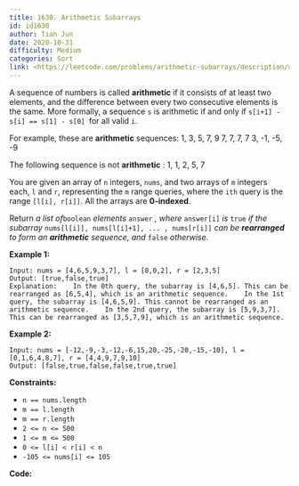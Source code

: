 ```yaml
---
title: 1630. Arithmetic Subarrays
id: id1630
author: Tian Jun
date: 2020-10-31
difficulty: Medium
categories: Sort
link: <https://leetcode.com/problems/arithmetic-subarrays/description/>
---
```


A sequence of numbers is called **arithmetic** if it consists of at least two
elements, and the difference between every two consecutive elements is the
same. More formally, a sequence `s` is arithmetic if and only if `s[i+1] -
s[i] == s[1] - s[0] `for all valid `i`.

For example, these are **arithmetic** sequences:
            1, 3, 5, 7, 9    7, 7, 7, 7    3, -1, -5, -9

The following sequence is not **arithmetic** :
            1, 1, 2, 5, 7

You are given an array of `n` integers, `nums`, and two arrays of `m` integers
each, `l` and `r`, representing the `m` range queries, where the `ith` query
is the range `[l[i], r[i]]`. All the arrays are **0-indexed**.

Return _a list of_`boolean` _elements_ `answer` _, where_ `answer[i]` _is_
`true` _if the subarray_ `nums[l[i]], nums[l[i]+1], ... , nums[r[i]]` _can be
**rearranged** to form an **arithmetic** sequence, and_ `false` _otherwise._



**Example 1:**
            
	Input: nums = [4,6,5,9,3,7], l = [0,0,2], r = [2,3,5]    
	Output: [true,false,true]    
	Explanation:    In the 0th query, the subarray is [4,6,5]. This can be rearranged as [6,5,4], which is an arithmetic sequence.    In the 1st query, the subarray is [4,6,5,9]. This cannot be rearranged as an arithmetic sequence.    In the 2nd query, the subarray is [5,9,3,7]. This can be rearranged as [3,5,7,9], which is an arithmetic sequence.

**Example 2:**
            
	Input: nums = [-12,-9,-3,-12,-6,15,20,-25,-20,-15,-10], l = [0,1,6,4,8,7], r = [4,4,9,7,9,10]    
	Output: [false,true,false,false,true,true]    



**Constraints:**

  * `n == nums.length`
  * `m == l.length`
  * `m == r.length`
  * `2 <= n <= 500`
  * `1 <= m <= 500`
  * `0 <= l[i] < r[i] < n`
  * `-105 <= nums[i] <= 105`


**Code:**
